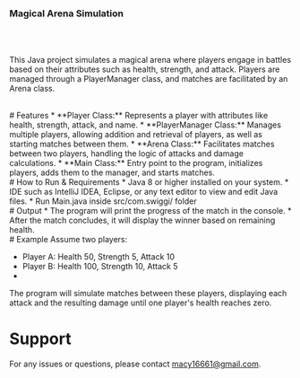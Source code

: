 ### Magical Arena Simulation
<br/>
<br/>

This Java project simulates a magical arena where players engage in battles based on their attributes
such as health, strength, and attack. Players are managed through a PlayerManager class, and
matches are facilitated by an Arena class.

<br/>
# Features
* **Player Class:** Represents a player with attributes like health, strength, attack, and name.
* **PlayerManager Class:** Manages multiple players, allowing addition and retrieval of players, as well as starting matches between them.
* **Arena Class:** Facilitates matches between two players, handling the logic of attacks and damage calculations.
* **Main Class:** Entry point to the program, initializes players, adds them to the manager, and starts matches.
<br/>
# How to Run & Requirements
* Java 8 or higher installed on your system.
* IDE such as IntelliJ IDEA, Eclipse, or any text editor to view and edit Java files.
* Run Main.java inside src/com.swiggi/ folder

<br/>
# Output
*  The program will print the progress of the match in the console.
*  After the match concludes, it will display the winner based on remaining health.

<br/>
# Example
Assume two players:

* Player A: Health 50, Strength 5, Attack 10
* Player B: Health 100, Strength 10, Attack 5
* <br/>
The program will simulate matches between these players, displaying each attack and the resulting damage until one player's health reaches zero.

# Support
For any issues or questions, please contact macy16661@gmail.com.
